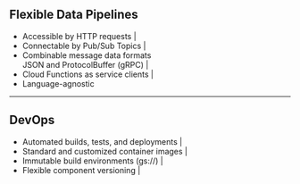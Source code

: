 ## Flexible Data Pipelines

- Accessible by HTTP requests |
- Connectable by Pub/Sub Topics |
- Combinable message data formats <br> JSON and ProtocolBuffer (gRPC) |
- Cloud Functions as service clients |
- Language-agnostic

---
## DevOps

- Automated builds, tests, and deployments |
- Standard and customized container images |
- Immutable build environments (gs://) |
- Flexible component versioning |